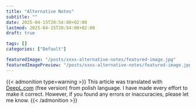 ```yaml
---
title: "Alternative Notes"
subtitle: ""
date: 2025-04-15T20:54:00+02:00
lastmod: 2025-04-15T20:54:00+02:00
draft: true

tags: []
categories: ["Default"]

featuredImage: "/posts/xxxx-alternative-notes/featured-image.jpg"
featuredImagePreview: "/posts/xxxx-alternative-notes/featured-image.jpg"
---
```


<!--more-->

{{< admonition type=warning >}}
This article was translated with [DeepL.com](https://deepl.com) (free version) from polish language. I have made every
effort to make it correct. However, if you found any errors or inaccuracies, please let me know.
{{< /admonition >}}

